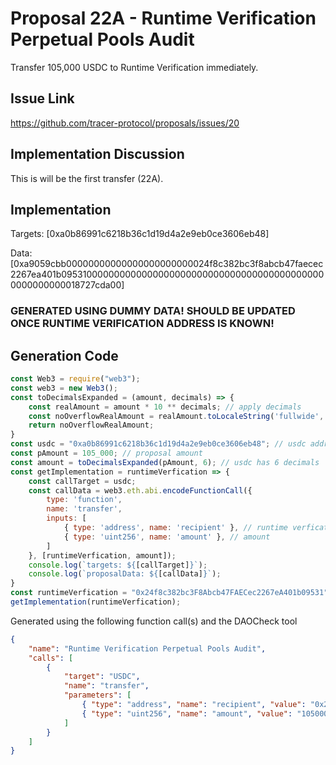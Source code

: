 # Proposal 22A - Runtime Verification Perpetual Pools Audit
Transfer 105,000 USDC to Runtime Verification immediately.

## Issue Link
https://github.com/tracer-protocol/proposals/issues/20

## Implementation Discussion
This is will be the first transfer (22A).

## Implementation
Targets: [0xa0b86991c6218b36c1d19d4a2e9eb0ce3606eb48]

Data: [0xa9059cbb00000000000000000000000024f8c382bc3f8abcb47faecec2267ea401b0953100000000000000000000000000000000000000000000000000000018727cda00]

### GENERATED USING DUMMY DATA! SHOULD BE UPDATED ONCE RUNTIME VERIFICATION ADDRESS IS KNOWN!

## Generation Code
```javascript
const Web3 = require("web3");
const web3 = new Web3();
const toDecimalsExpanded = (amount, decimals) => {
    const realAmount = amount * 10 ** decimals; // apply decimals
    const noOverflowRealAmount = realAmount.toLocaleString('fullwide', {useGrouping:false}); // return str (to prevent overflow) & remove scientific notation
    return noOverflowRealAmount;
}
const usdc = "0xa0b86991c6218b36c1d19d4a2e9eb0ce3606eb48"; // usdc address
const pAmount = 105_000; // proposal amount
const amount = toDecimalsExpanded(pAmount, 6); // usdc has 6 decimals
const getImplementation = runtimeVerfication => {
    const callTarget = usdc;
    const callData = web3.eth.abi.encodeFunctionCall({
        type: 'function',
        name: 'transfer',
        inputs: [
            { type: 'address', name: 'recipient' }, // runtime verfication
            { type: 'uint256', name: 'amount' }, // amount
        ]
    }, [runtimeVerfication, amount]);
    console.log(`targets: ${[callTarget]}`);
    console.log(`proposalData: ${[callData]}`);
}
const runtimeVerfication = "0x24f8c382bc3F8Abcb47FAECec2267eA401b09531" // runtime verification's address (dummy)
getImplementation(runtimeVerfication);
```

Generated using the following function call(s) and the DAOCheck tool
```json
{
    "name": "Runtime Verification Perpetual Pools Audit",
    "calls": [
        {
            "target": "USDC",
            "name": "transfer",
            "parameters": [
                { "type": "address", "name": "recipient", "value": "0x24f8c382bc3F8Abcb47FAECec2267eA401b09531" },
                { "type": "uint256", "name": "amount", "value": "105000000000" }
            ]
        }
    ]
}
```
